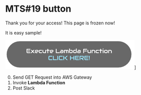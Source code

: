 # MTS#19 button

Thank you for your access! This page is frozen now!

It is easy sample!

![EXECUTE LAMBDA FUNCTION](https://raw.githubusercontent.com/koppehyper/dev/master/lambda_function/button.png)]

0. Send GET Request into AWS Gateway
1. Invoke **Lambda Function**
2. Post Slack
